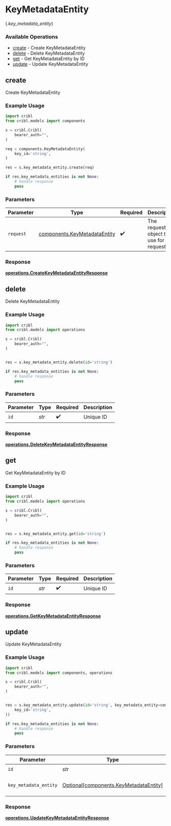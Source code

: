 # KeyMetadataEntity
(*.key_metadata_entity*)

### Available Operations

* [create](#create) - Create KeyMetadataEntity
* [delete](#delete) - Delete KeyMetadataEntity
* [get](#get) - Get KeyMetadataEntity by ID
* [update](#update) - Update KeyMetadataEntity

## create

Create KeyMetadataEntity

### Example Usage

```python
import cribl
from cribl.models import components

s = cribl.Cribl(
    bearer_auth="",
)

req = components.KeyMetadataEntity(
    key_id='string',
)

res = s.key_metadata_entity.create(req)

if res.key_metadata_entities is not None:
    # handle response
    pass
```

### Parameters

| Parameter                                                                | Type                                                                     | Required                                                                 | Description                                                              |
| ------------------------------------------------------------------------ | ------------------------------------------------------------------------ | ------------------------------------------------------------------------ | ------------------------------------------------------------------------ |
| `request`                                                                | [components.KeyMetadataEntity](../../models/shared/keymetadataentity.md) | :heavy_check_mark:                                                       | The request object to use for the request.                               |


### Response

**[operations.CreateKeyMetadataEntityResponse](../../models/operations/createkeymetadataentityresponse.md)**


## delete

Delete KeyMetadataEntity

### Example Usage

```python
import cribl
from cribl.models import operations

s = cribl.Cribl(
    bearer_auth="",
)


res = s.key_metadata_entity.delete(id='string')

if res.key_metadata_entities is not None:
    # handle response
    pass
```

### Parameters

| Parameter          | Type               | Required           | Description        |
| ------------------ | ------------------ | ------------------ | ------------------ |
| `id`               | *str*              | :heavy_check_mark: | Unique ID          |


### Response

**[operations.DeleteKeyMetadataEntityResponse](../../models/operations/deletekeymetadataentityresponse.md)**


## get

Get KeyMetadataEntity by ID

### Example Usage

```python
import cribl
from cribl.models import operations

s = cribl.Cribl(
    bearer_auth="",
)


res = s.key_metadata_entity.get(id='string')

if res.key_metadata_entities is not None:
    # handle response
    pass
```

### Parameters

| Parameter          | Type               | Required           | Description        |
| ------------------ | ------------------ | ------------------ | ------------------ |
| `id`               | *str*              | :heavy_check_mark: | Unique ID          |


### Response

**[operations.GetKeyMetadataEntityResponse](../../models/operations/getkeymetadataentityresponse.md)**


## update

Update KeyMetadataEntity

### Example Usage

```python
import cribl
from cribl.models import components, operations

s = cribl.Cribl(
    bearer_auth="",
)


res = s.key_metadata_entity.update(id='string', key_metadata_entity=components.KeyMetadataEntity(
    key_id='string',
))

if res.key_metadata_entities is not None:
    # handle response
    pass
```

### Parameters

| Parameter                                                                          | Type                                                                               | Required                                                                           | Description                                                                        |
| ---------------------------------------------------------------------------------- | ---------------------------------------------------------------------------------- | ---------------------------------------------------------------------------------- | ---------------------------------------------------------------------------------- |
| `id`                                                                               | *str*                                                                              | :heavy_check_mark:                                                                 | Unique ID                                                                          |
| `key_metadata_entity`                                                              | [Optional[components.KeyMetadataEntity]](../../models/shared/keymetadataentity.md) | :heavy_minus_sign:                                                                 | KeyMetadataEntity object to be updated                                             |


### Response

**[operations.UpdateKeyMetadataEntityResponse](../../models/operations/updatekeymetadataentityresponse.md)**

